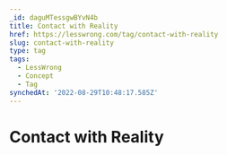 ```yaml
---
_id: daguMTessgwBYvN4b
title: Contact with Reality
href: https://lesswrong.com/tag/contact-with-reality
slug: contact-with-reality
type: tag
tags:
  - LessWrong
  - Concept
  - Tag
synchedAt: '2022-08-29T10:48:17.585Z'
---
```


# Contact with Reality

